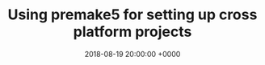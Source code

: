 ---
layout: post
title:  "Using premake5 for setting up cross platform projects" 
categories: C++ project generation premake5
date:   2018-08-19 20:00:00 +0000
---